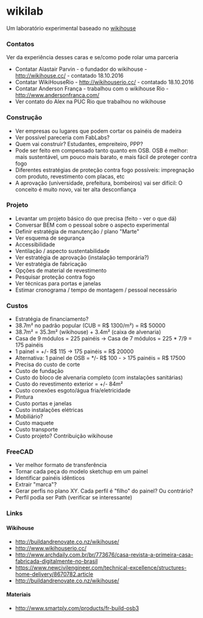 # wikilab

Um laboratório experimental baseado no [wikihouse](http://wikihouse.cc/)

### Contatos

Ver da experiência desses caras e se/como pode rolar uma parceria

* Contatar Alastair Parvin - o fundador do wikihouse - http://wikihouse.cc/ - contatado 18.10.2016
* Contatar WikiHouseRio - http://wikihouserio.cc/ - contatado 18.10.2016
* Contatar Anderson França - trabalhou com o wikihouse Rio - http://www.andersonfranca.com/
* Ver contato do Alex na  PUC Rio que trabalhou no wikihouse

### Construção

* Ver empresas ou lugares que podem cortar os painéis de madeira
* Ver possível pareceria com FabLabs?
* Quem vai construir? Estudantes, empreiteiro, PPP? 
* Pode ser feito em compensado tanto quanto em OSB. OSB é melhor: mais sustentável, um pouco mais barato, e mais fácil de proteger contra fogo
* Diferentes estratégias de proteção contra fogo possíveis: impregnação com produto, revestimento com placas, etc
* A aprovação (universidade, prefeitura, bombeiros) vai ser difícil: O conceito é muito novo, vai ter alta desconfiança

### Projeto

* Levantar um projeto básico do que precisa (feito - ver o que dá)
* Conversar BEM com o pessoal sobre o aspecto experimental
* Definir estratégia de manutenção / plano "Marte"
* Ver esquema de segurança
* Accessibilidade
* Ventilação / aspecto sustentabilidade
* Ver estratégia de aprovação (instalação temporária?)
* Ver estratégia de fabricação
* Opções de material de revestimento
* Pesquisar proteção contra fogo
* Ver técnicas para portas e janelas
* Estimar cronograma / tempo de montagem / pessoal necessário

### Custos

* Estratégia de financiamento?
* 38.7m² no padrão popular (CUB = R$ 1300/m²) = R$ 50000
* 38.7m² = 35.3m² (wikihouse) + 3.4m² (caixa de alvenaria)
* Casa de 9 módulos = 225 painéis -> Casa de 7 módulos = 225 * 7/9 = 175 painéis
* 1 painel = +/- R$ 115 -> 175 painéis = R$ 20000
* Alternativa: 1 painel de OSB = */- R$ 100 - > 175 painéis = R$ 17500
* Precisa do custo de corte
* Custo de fundação
* Custo do bloco de alvenaria completo (com instalações sanitárias)
* Custo do revestimento exterior = +/- 84m²
* Custo conexões esgoto/água fria/eletricidade
* Pintura
* Custo portas e janelas
* Custo instalações elétricas
* Mobiliário?
* Custo maquete
* Custo transporte
* Custo projeto? Contribuição wikihouse

### FreeCAD

* Ver melhor formato de transferência
* Tornar cada peça do modelo sketchup em um painel
* Identificar painéis idênticos
* Extrair "marca"?
* Gerar perfis no plano XY. Cada perfil é "filho" do painel? Ou contrário?
* Perfil podia ser Path (verificar se interessante)

### Links

#### Wikihouse

* http://buildandrenovate.co.nz/wikihouse/
* http://www.wikihouserio.cc/
* http://www.archdaily.com.br/br/773676/casa-revista-a-primeira-casa-fabricada-digitalmente-no-brasil
* https://www.newcivilengineer.com/technical-excellence/structures-home-delivery/8670782.article
* http://buildandrenovate.co.nz/wikihouse/

#### Materiais

* http://www.smartply.com/products/fr-build-osb3
